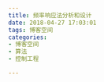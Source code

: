 ```yaml
---
title: 频率响应法分析和设计
date: 2018-04-27 17:03:01
tags: 博客空间  
categories:   
- 博客空间    
- 算法  
- 控制工程 

---
```

